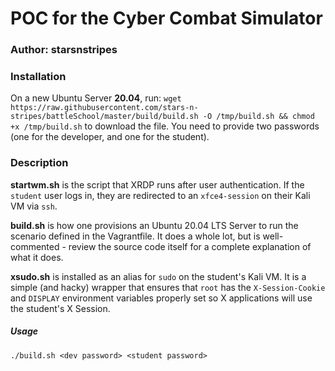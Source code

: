 # POC for the Cyber Combat Simulator 
### Author: starsnstripes

### Installation
On a new Ubuntu Server **20.04**, run: 
`wget https://raw.githubusercontent.com/stars-n-stripes/battleSchool/master/build/build.sh -O /tmp/build.sh && chmod +x /tmp/build.sh`
to download the file. You need to provide two passwords (one for the developer, and one for the student).

### Description

**startwm.sh** is the script that XRDP runs after user authentication. If the `student` user logs in, they are redirected to an `xfce4-session` on their Kali VM via `ssh`.

**build.sh** is how one provisions an Ubuntu 20.04 LTS Server to run the scenario defined in the Vagrantfile. It does a whole lot, but is well-commented - review the source code itself for a complete explanation of what it does.

**xsudo.sh** is installed as an alias for `sudo` on the student's Kali VM. It is a simple (and hacky) wrapper that ensures that `root` has the `X-Session-Cookie` and `DISPLAY` environment variables properly set so X applications will use the student's X Session.

##### Usage
`./build.sh <dev password> <student password>`
